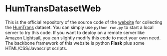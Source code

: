 # HumTransDatasetWeb
This is the official repository of the source code of the [website](https://www.humming-collect.online/) for collecting the [HumTrans](https://huggingface.co/datasets/dadinghh2/HumTrans) dataset. You can simply use `python run.py` to start a local server to try this code. If you want to deploy on a remote server like Amazon Lightsail, you can slightly modify this code to meet your own need. The backbone framework of this website is python **Flask** plus some HTML/CSS/Javascript scripts.
